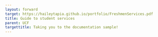 ```yaml
---
layout: forward
target: https://haileytapia.github.io/portfolio/FreshmenServices.pdf
title: Guide to student services
parent: UCF
targettitle: Taking you to the documentation sample!
---
```

